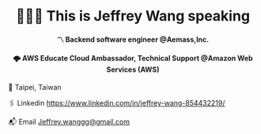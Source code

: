 <h1 align="center">🧑🏻‍💻 This is Jeffrey Wang speaking</h1>
<h4 align="center">〽️ Backend software engineer @Aemass,Inc.</h4>
<h4 align="center">🌩️ AWS Educate Cloud Ambassador, Technical Support @Amazon Web Services (AWS)</h4>

📍 Taipei, Taiwan

🖇 Linkedin https://www.linkedin.com/in/jeffrey-wang-854432219/

📬 Email Jeffrey.wanggg@gmail.com
